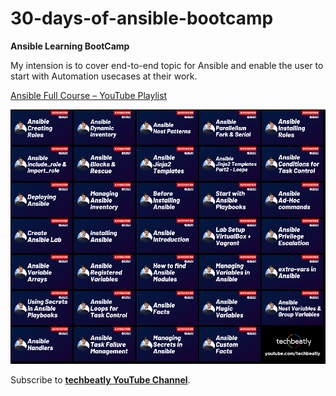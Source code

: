 # 30-days-of-ansible-bootcamp

**Ansible Learning BootCamp**

My intension is to cover end-to-end topic for Ansible and enable the user to start with Automation usecases at their work.


[Ansible Full Course – YouTube Playlist](https://youtu.be/K4wGqwS2RLw?list=PLH5uDiXcw8tSW9Y6FsVsSQJQ88tMPBsbK)

[![30-days-of-ansible](30-days-of-ansible-3.png)](https://youtu.be/K4wGqwS2RLw?list=PLH5uDiXcw8tSW9Y6FsVsSQJQ88tMPBsbK)


Subscribe to **[techbeatly YouTube Channel](https://www.youtube.com/techbeatly)**.

